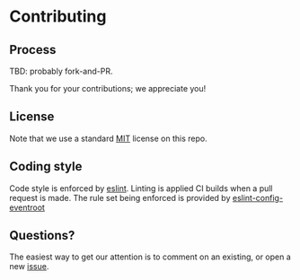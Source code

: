 # Contributing

## Process

TBD: probably fork-and-PR.

Thank you for your contributions; we appreciate you!

## License

Note that we use a standard [MIT](./LICENSE) license on this repo.

## Coding style

Code style is enforced by [eslint][]. Linting is
applied CI builds when a pull request is made. The rule set being enforced is
provided by [eslint-config-eventroot][]

## Questions?

The easiest way to get our attention is to comment on an existing, or open a new
[issue][].

[eslint]: https://github.com/eslint/eslint
[eslint-config-eventroot]: https://github.com/eventroot/eslint-config-eventroot
[issue]: https://github.com/eventroot/eslint-config-eventroot/issues

